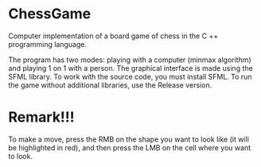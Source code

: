 # ChessGame
Computer implementation of a board game of chess in the C ++ programming language.

The program has two modes: playing with a computer (minmax algorithm) and playing 1 on 1 with a person.
The graphical interface is made using the SFML library. 
To work with the source code, you must install SFML.
To run the game without additional libraries, use the Release version.
# Remark!!!
To make a move, press the RMB on the shape you want to look like (it will be highlighted in red), and then press the LMB on the cell where you want to look.
